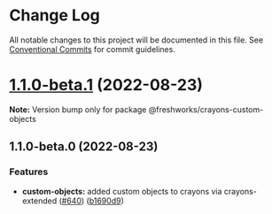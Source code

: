 # Change Log

All notable changes to this project will be documented in this file.
See [Conventional Commits](https://conventionalcommits.org) for commit guidelines.

# [1.1.0-beta.1](https://github.com/freshworks/crayons/compare/@freshworks/crayons-custom-objects@1.1.0-beta.0...@freshworks/crayons-custom-objects@1.1.0-beta.1) (2022-08-23)

**Note:** Version bump only for package @freshworks/crayons-custom-objects





## 1.1.0-beta.0 (2022-08-23)

### Features

- **custom-objects:** added custom objects to crayons via crayons-extended ([#640](https://github.com/freshworks/crayons/issues/640)) ([b1690d9](https://github.com/freshworks/crayons/commit/b1690d9830930a542a42b27dfa63a33521eb3cc5))
